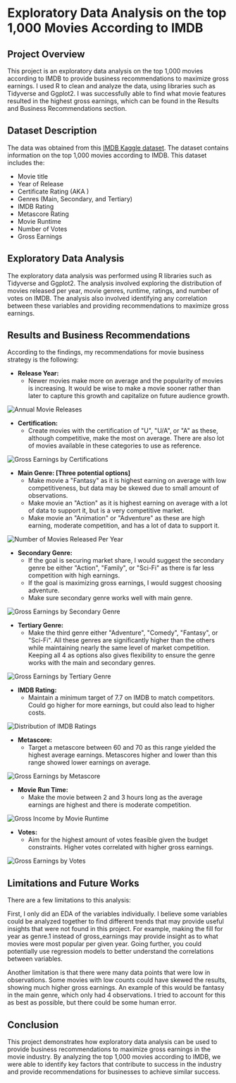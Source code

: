 # Exploratory Data Analysis on the top 1,000 Movies According to IMDB
## Project Overview
This project is an exploratory data analysis on the top 1,000 movies according to IMDB to provide business recommendations to maximize gross earnings. I used R to clean and analyze the data, using libraries such as Tidyverse and Ggplot2. I was successfully able to find what movie features resulted in the highest gross earnings, which can be found in the Results and Business Recommendations section.

## Dataset Description
The data was obtained from this [IMDB Kaggle dataset](https://www.kaggle.com/datasets/shreyajagani13/imdb-movies-data). The dataset contains information on the top 1,000 movies according to IMDB. This dataset includes the:

* Movie title
* Year of Release
* Certificate Rating (AKA )
* Genres (Main, Secondary, and Tertiary)
* IMDB Rating
* Metascore Rating 
* Movie Runtime
* Number of Votes
* Gross Earnings 

## Exploratory Data Analysis
The exploratory data analysis was performed using R libraries such as Tidyverse and Ggplot2. The analysis involved exploring the distribution of movies released per year, movie genres, runtime, ratings, and number of votes on IMDB. The analysis also involved identifying any correlation between these variables and providing recommendations to maximize gross earnings.

## Results and Business Recommendations
According to the findings, my recommendations for movie business strategy is the following:

* **Release Year:** 
  * Newer movies make more on average and the popularity of movies is increasing. It would be wise to make a movie sooner rather than later to capture this growth and capitalize on future audience growth. 
  
![Annual Movie Releases](IMDB_Movies_EDA_files/figure-gfm/Year_Distribution_1.png)
<br/>
* **Certification:** 
  * Create movies with the certification of "U", "U/A", or "A" as these, although competitive, make the most on average. There are also lot of movies available in these categories to use as reference.
  
![Gross Earnings by Certifications](IMDB_Movies_EDA_files/figure-gfm/Certificate_distribution_1.png)
<br/>
* **Main Genre: [Three potential options]**
  * Make movie a "Fantasy" as it is highest earning on average with low competitiveness, but data may be skewed due to small amount of observations.
  * Make movie an "Action" as it is highest earning on average with a lot of data to support it, but is a very competitive market.
  * Make movie an "Animation" or "Adventure" as these are high earning, moderate competition, and has a lot of data to support it.
  
![Number of Movies Released Per Year](IMDB_Movies_EDA_files/figure-gfm/Year_Distribution_1.png)
<br>
* **Secondary Genre:** 
  * If the goal is securing market share, I would suggest the secondary genre be either "Action", "Family", or "Sci-Fi" as there is far less competition with high earnings. 
  * If the goal is maximizing gross earnings, I would suggest choosing adventure. 
  * Make sure secondary genre works well with main genre.

![Gross Earnings by Secondary Genre](IMDB_Movies_EDA_files/figure-gfm/Genre_2_Scatter_Plot_1.png)
* **Tertiary Genre:** 
  * Make the third genre either "Adventure", "Comedy", "Fantasy", or "Sci-Fi". All these genres are significantly higher than the others while maintaining nearly the same level of market competition. Keeping all 4 as options also gives flexibility to ensure the genre works with the main and secondary genres. 

![Gross Earnings by Tertiary Genre](IMDB_Movies_EDA_files/figure-gfm/Genre_3_Scatter_Plot_1.png)
* **IMDB Rating:** 
  * Maintain a minimum target of 7.7 on IMDB to match competitors. Could go higher for more earnings, but could also lead to higher costs. 

![Distribution of IMDB Ratings](IMDB_Movies_EDA_files/figure-gfm/IMDB_Rating_Distribution_1.png)
* **Metascore:** 
  * Target a metascore between 60 and 70 as this range yielded the highest average earnings. Metascores higher and lower than this range showed lower earnings on average. 
  
![Gross Earnings by Metascore](IMDB_Movies_EDA_files/figure-gfm/Metascore_Grouped_Scatter_Plot_1.png)
* **Movie Run Time:** 
  * Make the movie between 2 and 3 hours long as the average earnings are highest and there is moderate competition. 

![Gross Income by Movie Runtime](IMDB_Movies_EDA_files/figure-gfm/.png)
* **Votes:** 
  * Aim for the highest amount of votes feasible given the budget constraints. Higher votes correlated with higher gross earnings. 

![Gross Earnings by Votes](IMDB_Movies_EDA_files/figure-gfm/Vote_Scatter_plot_GAM_Model_1.png)
## Limitations and Future Works
There are a few limitations to this analysis:

First, I only did an EDA of the variables individually. I believe some variables could be analyzed together to find different trends that may provide useful insights that were not found in this project. For example, making the fill for year as genre.1 instead of gross_earnings may provide insight as to what movies were most popular per given year. Going further, you could potentially use regression models to better understand the correlations between variables. 

Another limitation is that there were many data points that were low in observations. Some movies with low counts could have skewed the results, showing much higher gross earnings. An example of this would be fantasy in the main genre, which only had 4 observations. I tried to account for this as best as possible, but there could be some human error.

## Conclusion
This project demonstrates how exploratory data analysis can be used to provide business recommendations to maximize gross earnings in the movie industry. By analyzing the top 1,000 movies according to IMDB, we were able to identify key factors that contribute to success in the industry and provide recommendations for businesses to achieve similar success.
